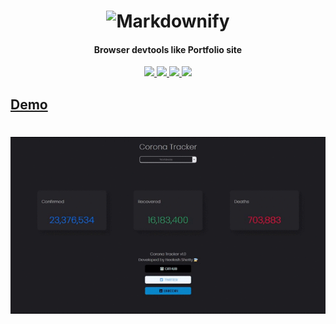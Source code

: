 <h1 align="center">
  <img src="https://user-images.githubusercontent.com/56342160/234777788-4e657408-c836-4649-a707-385833d62c83.png" alt="Markdownify" width="600">
</h1>
<h4 align="center">Browser devtools like Portfolio site</h4>
<div align="center">
  <a href="https://devtools-webapp.vercel.app/"><img src="https://img.shields.io/badge/host-vercel-success">
  <img src="https://img.shields.io/badge/contributions-welcome-orange.svg">
  <img src="https://img.shields.io/badge/license-MIT-blue.svg">
  <img src="https://visitor-badge.laobi.icu/badge?page_id=Devtools-Website.visitor-badge">
</div>

## Demo

<h1 align="center">
  <img src="https://raw.githubusercontent.com/neeleshio/Corona-Tracker/master/Sequence%20%231.gif" alt="demo" width="600">
</h1>
